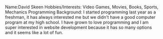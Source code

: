 Name:David Skeen
Hobbies/Interests: Video Games, Movies, Books, Sports, Mechanics
Programming Background: I started programming last year as a freshman, it has always interested me but
we didn't have a good computer program at my high school. I have grown to love programming
and I am super interested in website development because it has so many options and it seems like
a lot of fun.
